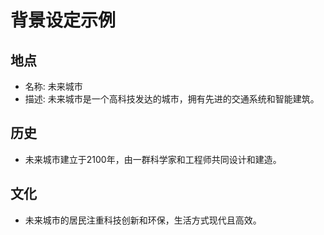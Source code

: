 # 背景设定示例

## 地点
- 名称: 未来城市
- 描述: 未来城市是一个高科技发达的城市，拥有先进的交通系统和智能建筑。

## 历史
- 未来城市建立于2100年，由一群科学家和工程师共同设计和建造。

## 文化
- 未来城市的居民注重科技创新和环保，生活方式现代且高效。
